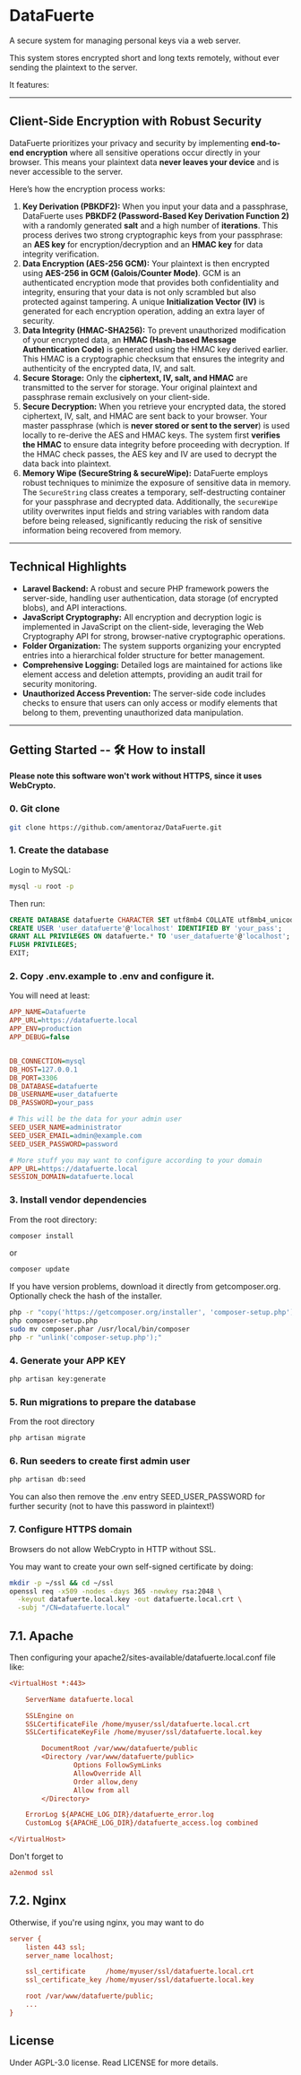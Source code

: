 # DataFuerte

A secure system for managing personal keys via a web server.

This system stores encrypted short and long texts remotely, without ever sending the plaintext to the server.

It features:

---

## Client-Side Encryption with Robust Security

DataFuerte prioritizes your privacy and security by implementing **end-to-end encryption** where all sensitive operations occur directly in your browser. This means your plaintext data **never leaves your device** and is never accessible to the server.

Here’s how the encryption process works:

1.  **Key Derivation (PBKDF2):** When you input your data and a passphrase, DataFuerte uses **PBKDF2 (Password-Based Key Derivation Function 2)** with a randomly generated **salt** and a high number of **iterations**. This process derives two strong cryptographic keys from your passphrase: an **AES key** for encryption/decryption and an **HMAC key** for data integrity verification.
2.  **Data Encryption (AES-256 GCM):** Your plaintext is then encrypted using **AES-256 in GCM (Galois/Counter Mode)**. GCM is an authenticated encryption mode that provides both confidentiality and integrity, ensuring that your data is not only scrambled but also protected against tampering. A unique **Initialization Vector (IV)** is generated for each encryption operation, adding an extra layer of security.
3.  **Data Integrity (HMAC-SHA256):** To prevent unauthorized modification of your encrypted data, an **HMAC (Hash-based Message Authentication Code)** is generated using the HMAC key derived earlier. This HMAC is a cryptographic checksum that ensures the integrity and authenticity of the encrypted data, IV, and salt.
4.  **Secure Storage:** Only the **ciphertext, IV, salt, and HMAC** are transmitted to the server for storage. Your original plaintext and passphrase remain exclusively on your client-side.
5.  **Secure Decryption:** When you retrieve your encrypted data, the stored ciphertext, IV, salt, and HMAC are sent back to your browser. Your master passphrase (which is **never stored or sent to the server**) is used locally to re-derive the AES and HMAC keys. The system first **verifies the HMAC** to ensure data integrity before proceeding with decryption. If the HMAC check passes, the AES key and IV are used to decrypt the data back into plaintext.
6.  **Memory Wipe (SecureString & secureWipe):** DataFuerte employs robust techniques to minimize the exposure of sensitive data in memory. The `SecureString` class creates a temporary, self-destructing container for your passphrase and decrypted data. Additionally, the `secureWipe` utility overwrites input fields and string variables with random data before being released, significantly reducing the risk of sensitive information being recovered from memory.

---

## Technical Highlights

* **Laravel Backend:** A robust and secure PHP framework powers the server-side, handling user authentication, data storage (of encrypted blobs), and API interactions.
* **JavaScript Cryptography:** All encryption and decryption logic is implemented in JavaScript on the client-side, leveraging the Web Cryptography API for strong, browser-native cryptographic operations.
* **Folder Organization:** The system supports organizing your encrypted entries into a hierarchical folder structure for better management.
* **Comprehensive Logging:** Detailed logs are maintained for actions like element access and deletion attempts, providing an audit trail for security monitoring.
* **Unauthorized Access Prevention:** The server-side code includes checks to ensure that users can only access or modify elements that belong to them, preventing unauthorized data manipulation.

---


## Getting Started -- 🛠 How to install

**Please note this software won't work without HTTPS, since it uses WebCrypto.**

### 0. Git clone

```bash
git clone https://github.com/amentoraz/DataFuerte.git
```

### 1. Create the database

Login to MySQL:

```bash
mysql -u root -p
```
Then run:

```sql
CREATE DATABASE datafuerte CHARACTER SET utf8mb4 COLLATE utf8mb4_unicode_ci;
CREATE USER 'user_datafuerte'@'localhost' IDENTIFIED BY 'your_pass';
GRANT ALL PRIVILEGES ON datafuerte.* TO 'user_datafuerte'@'localhost';
FLUSH PRIVILEGES;
EXIT;
```


### 2. Copy .env.example to .env and configure it.

You will need at least:

```ini
APP_NAME=Datafuerte
APP_URL=https://datafuerte.local
APP_ENV=production
APP_DEBUG=false


DB_CONNECTION=mysql
DB_HOST=127.0.0.1
DB_PORT=3306
DB_DATABASE=datafuerte
DB_USERNAME=user_datafuerte
DB_PASSWORD=your_pass

# This will be the data for your admin user
SEED_USER_NAME=administrator
SEED_USER_EMAIL=admin@example.com
SEED_USER_PASSWORD=password

# More stuff you may want to configure according to your domain
APP_URL=https://datafuerte.local
SESSION_DOMAIN=datafuerte.local
```


### 3. Install vendor dependencies

From the root directory:

```bash
composer install
```

or

```bash
composer update
```

If you have version problems, download it directly from getcomposer.org.
Optionally check the hash of the installer.

```bash
php -r "copy('https://getcomposer.org/installer', 'composer-setup.php');"
php composer-setup.php
sudo mv composer.phar /usr/local/bin/composer
php -r "unlink('composer-setup.php');"
```

### 4. Generate your APP KEY

```bash
php artisan key:generate
```



### 5. Run migrations to prepare the database

From the root directory 

```bash
php artisan migrate
```

### 6. Run seeders to create first admin user

```bash
php artisan db:seed
```

You can also then remove the .env entry SEED_USER_PASSWORD for further security (not to have this password in plaintext!)


### 7. Configure HTTPS domain

Browsers do not allow WebCrypto in HTTP without SSL.

You may want to create your own self-signed certificate by doing:

```bash
mkdir -p ~/ssl && cd ~/ssl
openssl req -x509 -nodes -days 365 -newkey rsa:2048 \
  -keyout datafuerte.local.key -out datafuerte.local.crt \
  -subj "/CN=datafuerte.local"
```

## 7.1. Apache

Then configuring your apache2/sites-available/datafuerte.local.conf file like:

```ini
<VirtualHost *:443>

    ServerName datafuerte.local

    SSLEngine on
    SSLCertificateFile /home/myuser/ssl/datafuerte.local.crt
    SSLCertificateKeyFile /home/myuser/ssl/datafuerte.local.key

        DocumentRoot /var/www/datafuerte/public
        <Directory /var/www/datafuerte/public>
                Options FollowSymLinks
                AllowOverride All
                Order allow,deny
                Allow from all
        </Directory>

    ErrorLog ${APACHE_LOG_DIR}/datafuerte_error.log
    CustomLog ${APACHE_LOG_DIR}/datafuerte_access.log combined

</VirtualHost>
```

Don't forget to 

```ini
a2enmod ssl
```

## 7.2. Nginx

Otherwise, if you're using nginx, you may want to do

```ini
server {
    listen 443 ssl;
    server_name localhost;

    ssl_certificate     /home/myuser/ssl/datafuerte.local.crt
    ssl_certificate_key /home/myuser/ssl/datafuerte.local.key

    root /var/www/datafuerte/public;
    ...
}
```



## License

Under AGPL-3.0 license. Read LICENSE for more details.




